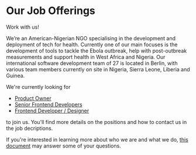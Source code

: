 Our Job Offerings
====

Work with us!

We’re an American-Nigerian NGO specialising in the development and deployment of tech for health. Currently one of our main focuses is the development of tools to tackle the Ebola outbreak, help with post-outbreak measurements and support health in West Africa and Nigeria. Our international software development team of 27 is located in Berlin, with various team members currently on site in Nigeria, Sierra Leone, Liberia and Guinea.

We're currently looking for 
- [Product Owner](https://github.com/eHealthAfrica/jobs/blob/master/product-owner.md)
- [Senior Frontend Developers](https://github.com/eHealthAfrica/jobs/blob/master/senior-frontend-developer.md)
- [Frontend Developer / Designer](https://github.com/eHealthAfrica/jobs/blob/master/frontend-developer-designer.md)

to join us. You'll find more details on the positions and how to contact us in the job decriptions.

If you're interested in learning more about who we are and what we do, [this document](https://github.com/eHealthAfrica/jobs/blob/master/what-we-do.md) may answer some of your questions.

